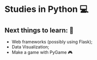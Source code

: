 # Studies in Python :computer:

## Next things to learn: :pencil:
- Web frameworks (possibly using Flask);
- Data Visualization;
- Make a game with PyGame :video_game:

